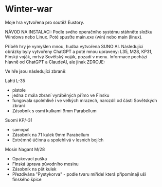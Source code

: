 # Winter-war
Moje hra vytvořena pro soutěž Eustory.

NÁVOD NA INSTALACI:
Podle svého operačního systému stáhněte složku Windows nebo Linux. Poté spusťte main.exe (win) nebo main (linux).

Příběh hry je vymyšlen mnou, hudba vytvořena SUNO AI.
Následující obrázky byly vytvořeny ChatGPT a poté mnou upraveny:
L35, M28, KP31, Finský voják, mrtvý Sovětský voják, pozadí v menu.
Informace pocházi hlavně od ChatGPT a ClaudeAI, ale jinak ZDROJE:





Ve hře jsou následující zbraně:

Lahti L-35
 - pistole
 - jedna z mála zbraní vyráběných přímo ve Finsku
 - fungovala spolehlivě i ve velkých mrazech, narozdíl od části Sovětských zbraní
 - Zásobník s osmi kulkami 9mm Parabellum

Suomi KP/-31
 - samopal
 - Zásobník na 71 kulek 9mm Parabellum
 - Extrémně účinná a spolehlivá v lesních bojích

Mosin Nagant M/28
 - Opakovací puška
 - Finská úprava původního mosinu
 - Zásobník na pět kulek
 - Přezdívána "Pystykorva" - podle tvaru mířidel která připomínají uši finského špice
